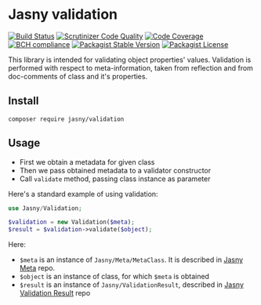 Jasny validation
===

[![Build Status](https://travis-ci.org/jasny/validation.svg?branch=master)](https://travis-ci.org/jasny/validation)
[![Scrutinizer Code Quality](https://scrutinizer-ci.com/g/jasny/validation/badges/quality-score.png?b=master)](https://scrutinizer-ci.com/g/jasny/validation/?branch=master)
[![Code Coverage](https://scrutinizer-ci.com/g/jasny/validation/badges/coverage.png?b=master)](https://scrutinizer-ci.com/g/jasny/validation/?branch=master)
[![BCH compliance](https://bettercodehub.com/edge/badge/jasny/validation?branch=master)](https://bettercodehub.com/)
[![Packagist Stable Version](https://img.shields.io/packagist/v/jasny/validation.svg)](https://packagist.org/packages/jasny/validation)
[![Packagist License](https://img.shields.io/packagist/l/jasny/validation.svg)](https://packagist.org/packages/jasny/validation)

This library is intended for validating object properties' values. Validation is performed with respect to meta-information, taken from reflection and from doc-comments of class and it's properties.

Install
---

    composer require jasny/validation

Usage
---

* First we obtain a metadata for given class
* Then we pass obtained metadata to a validator constructor
* Call `validate` method, passing class instance as parameter

Here's a standard example of using validation:

```php
use Jasny/Validation;

$validation = new Validation($meta);
$result = $validation->validate($object);
```

Here:
* `$meta` is an instance of `Jasny/Meta/MetaClass`. It is described in [Jasny Meta](https://github.com/jasny/meta) repo.
* `$object` is an instance of class, for which `$meta` is obtained
* `$result` is an instance of `Jasny/ValidationResult`, described in [Jasny Validation Result](https://github.com/jasny/validation-result) repo
